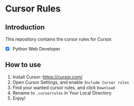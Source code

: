 # Cursor Rules

## Introduction

This repository contains the cursor rules for Cursor.

- [x] Python Web Developer

## How to use

1. Install Cursor: https://cursor.com/
2. Open Cursor Settings, and enable `Include Cursor rules`
3. Find your wanted cursor rules, and click `Download`
4. Rename to `.cursorrules` in Your Local Directory
5. Enjoy!